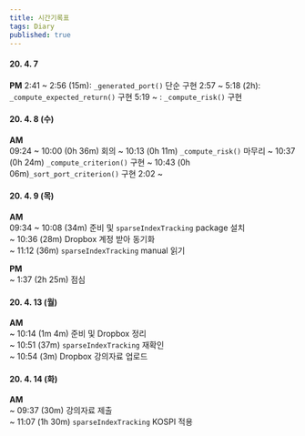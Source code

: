 ```yaml
---
title: 시간기록표
tags: Diary
published: true
---
```


<!--more-->


#### 20. 4. 7  
**PM**
2:41 ~ 2:56 (15m): `_generated_port()` 단순 구현
2:57 ~ 5:18 (2h): `_compute_expected_return()` 구현
5:19 ~ : `_compute_risk()` 구현


#### 20. 4. 8 (수)
**AM**  
09:24 ~ 10:00 (0h 36m) 회의
~ 10:13 (0h 11m) `_compute_risk()` 마무리
~ 10:37 (0h 24m) `_compute_criterion()` 구현
~ 10:43 (0h 06m)`_sort_port_criterion()` 구현
2:02 ~ 


#### 20. 4. 9 (목)
**AM**  
09:34 ~ 10:08 (34m) 준비 및 `sparseIndexTracking` package 설치  
~ 10:36 (28m) Dropbox 계정 받아 동기화  
~ 11:12 (36m) `sparseIndexTracking` manual 읽기

**PM**  
\~ 1:37 (2h 25m) 점심  


#### 20. 4. 13 (월)
**AM**  
~ 10:14 (1m 4m) 준비 및 Dropbox 정리  
~ 10:51 (37m) `sparseIndexTracking` 재확인  
~ 10:54 (3m) Dropbox 강의자료 업로드  


#### 20. 4. 14 (화)
**AM**  
~ 09:37 (30m) 강의자료 제출  
~ 11:07 (1h 30m) `sparseIndexTracking` KOSPI 적용  
